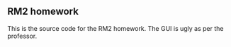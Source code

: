 ## RM2 homework

This is the source code for the RM2 homework. The GUI is ugly as per the professor.